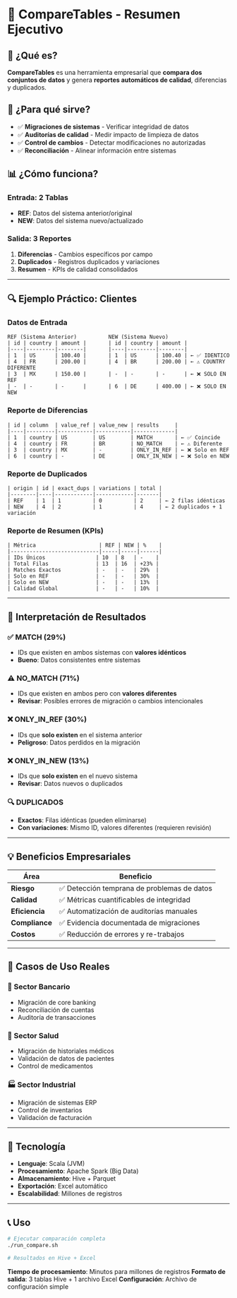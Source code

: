 # 🚀 CompareTables - Resumen Ejecutivo

## 💼 ¿Qué es?

**CompareTables** es una herramienta empresarial que **compara dos conjuntos de datos** y genera **reportes automáticos de calidad**, diferencias y duplicados.

## 🎯 ¿Para qué sirve?

- ✅ **Migraciones de sistemas** - Verificar integridad de datos
- ✅ **Auditorías de calidad** - Medir impacto de limpieza de datos  
- ✅ **Control de cambios** - Detectar modificaciones no autorizadas
- ✅ **Reconciliación** - Alinear información entre sistemas

## 📊 ¿Cómo funciona?

### **Entrada**: 2 Tablas
- **REF**: Datos del sistema anterior/original
- **NEW**: Datos del sistema nuevo/actualizado

### **Salida**: 3 Reportes
1. **Diferencias** - Cambios específicos por campo
2. **Duplicados** - Registros duplicados y variaciones  
3. **Resumen** - KPIs de calidad consolidados

---

## 🔍 Ejemplo Práctico: Clientes

### **Datos de Entrada**
```
REF (Sistema Anterior)          NEW (Sistema Nuevo)
| id | country | amount |       | id | country | amount |
|----|---------|--------|       |----|---------|--------|
| 1  | US      | 100.40 |       | 1  | US      | 100.40 | ← ✅ IDENTICO
| 4  | FR      | 200.00 |       | 4  | BR      | 200.00 | ← ⚠️ COUNTRY DIFERENTE
| 3  | MX      | 150.00 |       | -  | -       | -      | ← ❌ SOLO EN REF
| -  | -       | -      |       | 6  | DE      | 400.00 | ← ❌ SOLO EN NEW
```

### **Reporte de Diferencias**
```
| id | column  | value_ref | value_new | results     |
|----|---------|-----------|-----------|-------------|
| 1  | country | US        | US        | MATCH       | ← ✅ Coincide
| 4  | country | FR        | BR        | NO_MATCH    | ← ⚠️ Diferente
| 3  | country | MX        | -         | ONLY_IN_REF | ← ❌ Solo en REF
| 6  | country | -         | DE        | ONLY_IN_NEW | ← ❌ Solo en NEW
```

### **Reporte de Duplicados**
```
| origin | id | exact_dups | variations | total |
|--------|----|------------|------------|-------|
| REF    | 1  | 1          | 0          | 2     | ← 2 filas idénticas
| NEW    | 4  | 2          | 1          | 4     | ← 2 duplicados + 1 variación
```

### **Reporte de Resumen (KPIs)**
```
| Métrica                    | REF | NEW | %    |
|----------------------------|-----|-----|------|
| IDs Únicos                | 10  | 8   | -    |
| Total Filas               | 13  | 16  | +23% |
| Matches Exactos           | -   | -   | 29%  |
| Solo en REF               | -   | -   | 30%  |
| Solo en NEW               | -   | -   | 13%  |
| Calidad Global            | -   | -   | 10%  |
```

---

## 🎯 Interpretación de Resultados

### **✅ MATCH (29%)**
- IDs que existen en ambos sistemas con **valores idénticos**
- **Bueno**: Datos consistentes entre sistemas

### **⚠️ NO_MATCH (71%)**  
- IDs que existen en ambos pero con **valores diferentes**
- **Revisar**: Posibles errores de migración o cambios intencionales

### **❌ ONLY_IN_REF (30%)**
- IDs que **solo existen** en el sistema anterior
- **Peligroso**: Datos perdidos en la migración

### **❌ ONLY_IN_NEW (13%)**
- IDs que **solo existen** en el nuevo sistema
- **Revisar**: Datos nuevos o duplicados

### **🔍 DUPLICADOS**
- **Exactos**: Filas idénticas (pueden eliminarse)
- **Con variaciones**: Mismo ID, valores diferentes (requieren revisión)

---

## 💡 Beneficios Empresariales

| Área | Beneficio |
|------|-----------|
| **Riesgo** | ✅ Detección temprana de problemas de datos |
| **Calidad** | ✅ Métricas cuantificables de integridad |
| **Eficiencia** | ✅ Automatización de auditorías manuales |
| **Compliance** | ✅ Evidencia documentada de migraciones |
| **Costos** | ✅ Reducción de errores y re-trabajos |

---

## 🚀 Casos de Uso Reales

### **🏦 Sector Bancario**
- Migración de core banking
- Reconciliación de cuentas
- Auditoría de transacciones

### **🏥 Sector Salud**
- Migración de historiales médicos
- Validación de datos de pacientes
- Control de medicamentos

### **🏭 Sector Industrial**
- Migración de sistemas ERP
- Control de inventarios
- Validación de facturación

---

## 🔧 Tecnología

- **Lenguaje**: Scala (JVM)
- **Procesamiento**: Apache Spark (Big Data)
- **Almacenamiento**: Hive + Parquet
- **Exportación**: Excel automático
- **Escalabilidad**: Millones de registros

---

## 📞 Uso

```bash
# Ejecutar comparación completa
./run_compare.sh

# Resultados en Hive + Excel
```

**Tiempo de procesamiento**: Minutos para millones de registros
**Formato de salida**: 3 tablas Hive + 1 archivo Excel
**Configuración**: Archivo de configuración simple

